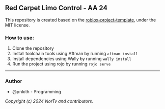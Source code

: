 ## Red Carpet Limo Control - AA 24

This repository is created based on the [roblox-project-template](https://github.com/grilme99/roblox-project-template), under the MIT license.

### How to use:

1. Clone the repository
2. Install toolchain tools using Aftman by running `aftman install`
3. Install dependencies using Wally by running `wally install`
4. Run the project using rojo by running `rojo serve`

---

### Author

-   @pnloth - Programming

_Copyright (c) 2024 NorTv and contributors._
